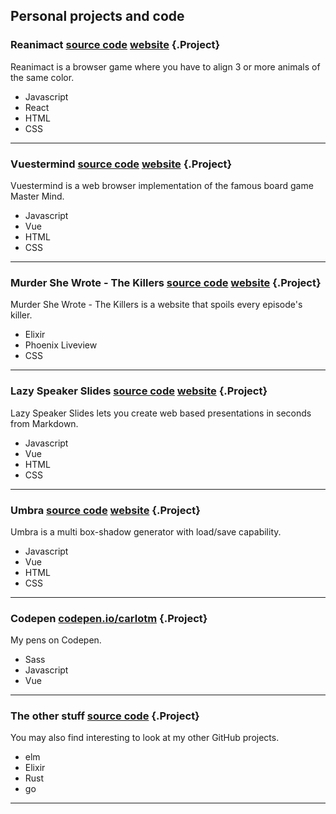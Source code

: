 ## Personal projects and code

### Reanimact [source code](https://github.com/carlotm/reanimact) [website](https://reanimact.netlify.app) {.Project}

Reanimact is a browser game where you have to align 3 or more animals of the same color.

- Javascript
- React
- HTML
- CSS

----

### Vuestermind [source code](https://github.com/carlotm/vuestermind) [website](https://vuestermind.netlify.app) {.Project}

Vuestermind is a web browser implementation of the famous board game Master Mind.

- Javascript
- Vue
- HTML
- CSS

----

### Murder She Wrote - The Killers [source code](https://github.com/carlotm/murder-she-wrote-the-killers) [website](https://murder-she-wrote.gigalixirapp.com) {.Project}

Murder She Wrote - The Killers is a website that spoils every episode's killer.

- Elixir
- Phoenix Liveview
- CSS

----

### Lazy Speaker Slides [source code](https://github.com/carlotm/lazy-speaker-slides) [website](https://lazy-speaker-slides.netlify.app) {.Project}

Lazy Speaker Slides lets you create web based presentations in seconds from Markdown.

- Javascript
- Vue
- HTML
- CSS

----

### Umbra [source code](https://github.com/carlotm/umbra) [website](https://umbra.netlify.app) {.Project}

Umbra is a multi box-shadow generator with load/save capability.

- Javascript
- Vue
- HTML
- CSS

----

### Codepen [codepen.io/carlotm](https://codepen.io/carlotm) {.Project}

My pens on Codepen.

- Sass
- Javascript
- Vue

----

### The other stuff [source code](https://github.com/carlotm) {.Project}

You may also find interesting to look at my other GitHub projects.

- elm
- Elixir
- Rust
- go

----
